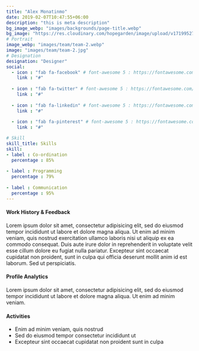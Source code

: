 ```yaml
---
title: "Alex Monatinmo"
date: 2019-02-07T10:47:55+06:00
description: "this is meta description"
bg_image_webp: "images/backgrounds/page-title.webp"
bg_image: "https://res.cloudinary.com/hopegarden/image/upload/v1719952740/title-poppy.webp"
# Portrait
image_webp: "images/team/team-2.webp"
image: "images/team/team-2.jpg"
# Designation
designation: "Designer"
social:
  - icon : "fab fa-facebook" # font-awesome 5 : https://fontawesome.com/v5/search
    link : "#"
    
  - icon : "fab fa-twitter" # font-awesome 5 : https://fontawesome.com/v5/search
    link : "#"
    
  - icon : "fab fa-linkedin" # font-awesome 5 : https://fontawesome.com/v5/search
    link : "#"
    
  - icon : "fab fa-pinterest" # font-awesome 5 : https://fontawesome.com/v5/search
    link : "#"

# Skill
skill_title: Skills
skill:
- label : Co-ordination
  percentage : 85%
  
- label : Programming
  percentage : 79%
  
- label : Communication
  percentage : 95%
---
```


#### Work History & Feedback
Lorem ipsum dolor sit amet, consectetur adipisicing elit, sed do eiusmod tempor incididunt ut labore et dolore magna aliqua. Ut enim ad minim veniam, quis nostrud exercitation ullamco laboris nisi ut aliquip ex ea commodo consequat. Duis aute irure dolor in reprehenderit in voluptate velit esse cillum dolore eu fugiat nulla pariatur. Excepteur sint occaecat cupidatat non proident, sunt in culpa qui officia deserunt mollit anim id est laborum. Sed ut perspiciatis.

#### Profile Analytics
Lorem ipsum dolor sit amet, consectetur adipisicing elit, sed do eiusmod tempor incididunt ut labore et dolore magna aliqua. Ut enim ad minim veniam.

#### Activities
* Enim ad minim veniam, quis nostrud
* Sed do eiusmod tempor consectetur incididunt ut
* Excepteur sint occaecat cupidatat non proident sunt in culpa
